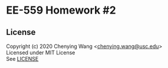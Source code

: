 # EE-559 Homework #2


## License

Copyright (c) 2020 Chenying Wang \<chenying.wang@usc.edu\> \
Licensed under MIT License \
See [LICENSE](./LICENSE)
